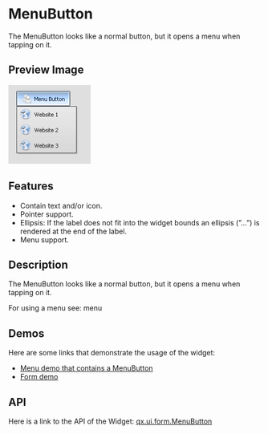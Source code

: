 # MenuButton

The MenuButton looks like a normal button, but it opens a menu when
tapping on it.

## Preview Image

![MenuButton](menubutton.png)

## Features

-   Contain text and/or icon.
-   Pointer support.
-   Ellipsis: If the label does not fit into the widget bounds an ellipsis
    (”...”) is rendered at the end of the label.
-   Menu support.

## Description

The MenuButton looks like a normal button, but it opens a menu when
tapping on it.

For using a menu see: menu

## Demos

Here are some links that demonstrate the usage of the widget:

-   [Menu demo that contains a MenuButton](apps://demobrowser/#widget~Menu.html)
-   [Form demo](apps://demobrowser/#showcase~Form.html)

## API

Here is a link to the API of the Widget: [qx.ui.form.MenuButton](apps://apiviewer/#qx.ui.form.MenuButton)
